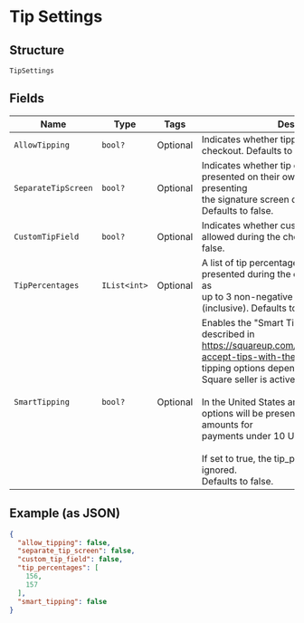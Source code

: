 
# Tip Settings

## Structure

`TipSettings`

## Fields

| Name | Type | Tags | Description |
|  --- | --- | --- | --- |
| `AllowTipping` | `bool?` | Optional | Indicates whether tipping is enabled for this checkout. Defaults to false. |
| `SeparateTipScreen` | `bool?` | Optional | Indicates whether tip options should be presented on their own screen before presenting<br>the signature screen during card payment. Defaults to false. |
| `CustomTipField` | `bool?` | Optional | Indicates whether custom tip amounts are allowed during the checkout flow. Defaults to false. |
| `TipPercentages` | `IList<int>` | Optional | A list of tip percentages that should be presented during the checkout flow. Specified as<br>up to 3 non-negative integers from 0 to 100 (inclusive). Defaults to [15, 20, 25] |
| `SmartTipping` | `bool?` | Optional | Enables the "Smart Tip Amounts" behavior described in https://squareup.com/help/us/en/article/5069-accept-tips-with-the-square-app.<br>Exact tipping options depend on the region the Square seller is active in.<br><br>In the United States and Canada, tipping options will be presented in whole dollar amounts for<br>payments under 10 USD/CAD respectively.<br><br>If set to true, the tip_percentages settings is ignored.<br>Defaults to false. |

## Example (as JSON)

```json
{
  "allow_tipping": false,
  "separate_tip_screen": false,
  "custom_tip_field": false,
  "tip_percentages": [
    156,
    157
  ],
  "smart_tipping": false
}
```


